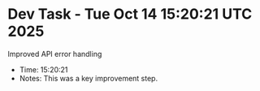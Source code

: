 # Dev Task - Tue Oct 14 15:20:21 UTC 2025
Improved API error handling
- Time: 15:20:21
- Notes: This was a key improvement step.
